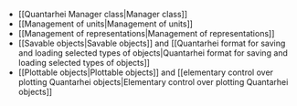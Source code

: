 * [[Quantarhei Manager class|Manager class]]
* [[Management of units|Management of units]]
* [[Management of representations|Management of representations]]
* [[Savable objects|Savable objects]] and [[Quantarhei format for saving and loading selected types of objects|Quantarhei format for saving and loading selected types of objects]]
* [[Plottable objects|Plottable objects]] and [[elementary control over plotting Quantarhei objects|Elementary control over plotting Quantarhei objects]]



